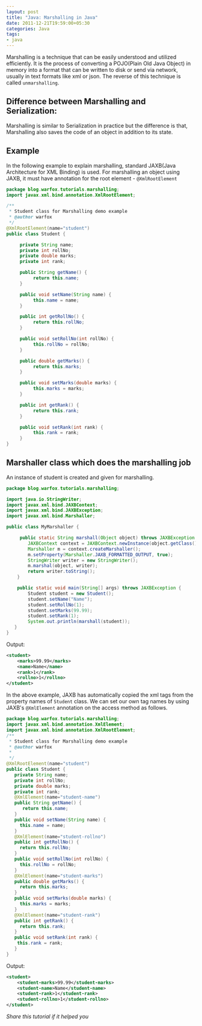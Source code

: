```yaml
---
layout: post
title: "Java: Marshalling in Java"
date: 2011-12-21T19:59:00+05:30
categories: Java
tags:
- java
---
```

Marshalling is a technique that can be easily understood and utilized efficiently. It is the process of converting a POJO(Plain Old Java Object) in memory into a format that can be written to disk or send via network, usually in text formats like xml or json. The reverse of this technique is called `unmarshalling`.

## Difference between Marshalling and Serialization:
Marshalling is similar to Serialization in practice but the difference is that, Marshalling also saves the code of an object in addition to its state.

## Example
In the following example to explain marshalling, standard JAXB(Java Architecture for XML Binding) is used. For marshalling an object using JAXB, it must have annotation for the root element - `@XmlRootElement`

``` java
package blog.warfox.tutorials.marshalling;
import javax.xml.bind.annotation.XmlRootElement;

/**
 * Student class for Marshalling demo example
 * @author warfox
 */
@XmlRootElement(name="student")
public class Student {

     private String name;
     private int rollNo;
     private double marks;
     private int rank;

     public String getName() {
          return this.name;
     }

     public void setName(String name) {
          this.name = name;
     }

     public int getRollNo() {
          return this.rollNo;
     }

     public void setRollNo(int rollNo) {
          this.rollNo = rollNo;
     }

     public double getMarks() {
          return this.marks;
     }

     public void setMarks(double marks) {
          this.marks = marks;
     }

     public int getRank() {
          return this.rank;
     }

     public void setRank(int rank) {
          this.rank = rank;
     }
}
```

## Marshaller class which does the marshalling job
An instance of student is created and given for marshalling.

``` java
package blog.warfox.tutorials.marshalling;

import java.io.StringWriter;
import javax.xml.bind.JAXBContext;
import javax.xml.bind.JAXBException;
import javax.xml.bind.Marshaller;

public class MyMarshaller {

     public static String marshall(Object object) throws JAXBException {
        JAXBContext context = JAXBContext.newInstance(object.getClass());
        Marshaller m = context.createMarshaller();
        m.setProperty(Marshaller.JAXB_FORMATTED_OUTPUT, true);
        StringWriter writer = new StringWriter();
        m.marshal(object, writer);
        return writer.toString();
    }

    public static void main(String[] args) throws JAXBException {
        Student student = new Student();
        student.setName("Name");
        student.setRollNo(1);
        student.setMarks(99.99);
        student.setRank(1);
        System.out.println(marshall(student));
   }
}
```

Output:

``` xml
<student>
    <marks>99.99</marks>
    <name>Name</name>
    <rank>1</rank>
    <rollno>1</rollno>
</student>
```

In the above example, JAXB has automatically copied the xml tags from the property names of `Student` class. We can set our own tag names by using JAXB's `@XmlElement` annotation on the access method as follows.

``` java
package blog.warfox.tutorials.marshalling;
import javax.xml.bind.annotation.XmlElement;
import javax.xml.bind.annotation.XmlRootElement;
/**
 * Student class for Marshalling demo example
 * @author warfox
 *
 */
@XmlRootElement(name="student")
public class Student {
   private String name;
   private int rollNo;
   private double marks;
   private int rank;
   @XmlElement(name="student-name")
   public String getName() {
      return this.name;
   }
   public void setName(String name) {
     this.name = name;
   }
   @XmlElement(name="student-rollno")
   public int getRollNo() {
     return this.rollNo;
   }
   public void setRollNo(int rollNo) {
     this.rollNo = rollNo;
   }
   @XmlElement(name="student-marks")
   public double getMarks() {
     return this.marks;
   }
   public void setMarks(double marks) {
     this.marks = marks;
   }
   @XmlElement(name="student-rank")
   public int getRank() {
     return this.rank;
   }
   public void setRank(int rank) {
    this.rank = rank;
   }
}
```

Output:

``` xml
<student>
    <student-marks>99.99</student-marks>
    <student-name>Name</student-name>
    <student-rank>1</student-rank>
    <student-rollno>1</student-rollno>
</student>
```

*Share this tutorial if it helped you*
